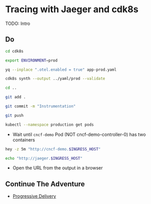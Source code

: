 # Tracing with Jaeger and cdk8s

TODO: Intro

## Do

```bash
cd cdk8s

export ENVIRONMENT=prod

yq --inplace ".otel.enabled = true" app-prod.yaml

cdk8s synth --output ../yaml/prod --validate 

cd ..

git add .

git commit -m "Instrumentation"

git push

kubectl --namespace production get pods
```

* Wait until `cncf-demo` Pod (NOT cncf-demo-controller-0) has two containers

```sh
hey -z 5m "http://cncf-demo.$INGRESS_HOST"

echo "http://jaeger.$INGRESS_HOST"
```

* Open the URL from the output in a browser

## Continue The Adventure

* [Progressive Delivery](../progressive-delivery/README.md)
